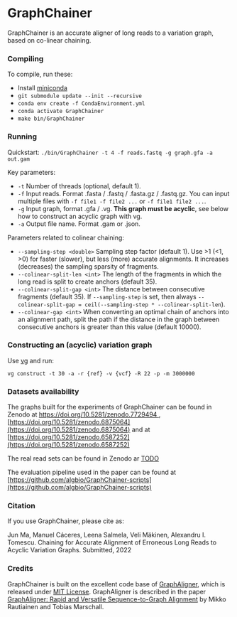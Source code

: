# GraphChainer

GraphChainer is an accurate aligner of long reads to a variation graph, based on co-linear chaining.

### Compiling

To compile, run these:

- Install [miniconda](https://conda.io/projects/conda/en/latest/user-guide/install/index.html)
- `git submodule update --init --recursive`
- `conda env create -f CondaEnvironment.yml`
- `conda activate GraphChainer`
- `make bin/GraphChainer`

### Running

Quickstart: `./bin/GraphChainer -t 4 -f reads.fastq -g graph.gfa -a out.gam`

Key parameters:
- `-t` Number of threads (optional, default 1).
- `-f` Input reads. Format .fasta / .fastq / .fasta.gz / .fastq.gz. You can input multiple files with `-f file1 -f file2 ...` or `-f file1 file2 ...`.
- `-g` Input graph, format .gfa / .vg. **This graph must be acyclic**, see below how to construct an acyclic graph with vg.
- `-a` Output file name. Format .gam or .json.

Parameters related to colinear chaining:
- `--sampling-step <double>` Sampling step factor (default 1). Use >1 (<1, >0) for faster (slower), but less (more) accurate alignments. It increases (decreases) the sampling sparsity of fragments.
- `--colinear-split-len <int>` The length of the fragments in which the long read is split to create anchors (default 35).
- `--colinear-split-gap <int>` The distance between consecutive fragments (default 35). If `--sampling-step` is set, then always `--colinear-split-gap = ceil(--sampling-step * --colinear-split-len`).
- `--colinear-gap <int>` When converting an optimal chain of anchors into an alignment path, split the path if the distance in the graph between consecutive anchors is greater than this value (default 10000).

### Constructing an (acyclic) variation graph

Use [vg](https://github.com/vgteam/vg) and run:

`vg construct -t 30 -a -r {ref} -v {vcf} -R 22 -p -m 3000000`

### Datasets availability

The graphs built for the experiments of GraphChainer can be found in Zenodo at [https://doi.org/10.5281/zenodo.7729494
](https://doi.org/10.5281/zenodo.7729494
), [https://doi.org/10.5281/zenodo.6875064](https://doi.org/10.5281/zenodo.6875064) and at [https://doi.org/10.5281/zenodo.6587252](https://doi.org/10.5281/zenodo.6587252)

The real read sets can be found in Zenodo ar [TODO](TODO)

The evaluation pipeline used in the paper can be found at [https://github.com/algbio/GraphChainer-scripts](https://github.com/algbio/GraphChainer-scripts)

### Citation

If you use GraphChainer, please cite as:

Jun Ma, Manuel Cáceres, Leena Salmela, Veli Mäkinen, Alexandru I. Tomescu. Chaining for Accurate Alignment of Erroneous Long Reads to Acyclic Variation Graphs. Submitted, 2022

### Credits

GraphChainer is built on the excellent code base of [GraphAligner](https://github.com/maickrau/GraphAligner), which is released under [MIT License](https://github.com/maickrau/GraphAligner/blob/master/LICENSE.md). GraphAligner is described in the paper [GraphAligner: Rapid and Versatile Sequence-to-Graph Alignment](https://doi.org/10.1186/s13059-020-02157-2) by Mikko Rautiainen and Tobias Marschall.
